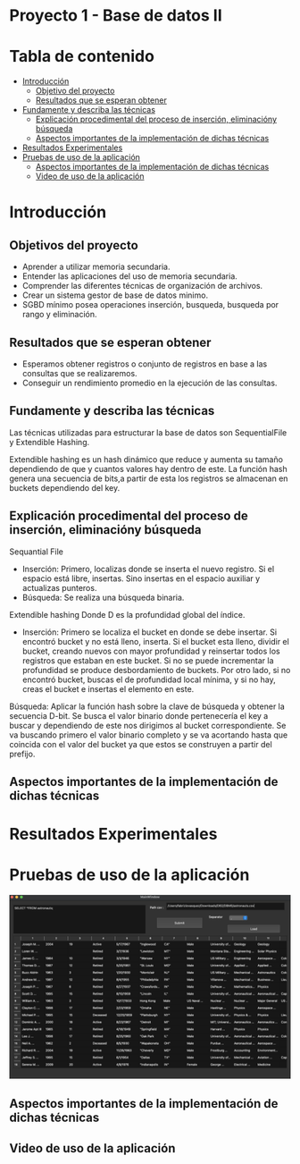 # <div align="center">
  <h1>Proyecto 1 - Base de datos II </h1>
</div>


# Tabla de contenido

- [Introducción](#Introducción)
    - [Objetivo del proyecto](#Objetivo-del-proyecto)
    - [Resultados que se esperan obtener](#Resultados-que-se-esperan-obtener)
- [Fundamente y describa las técnicas](#Fundamente-y-describa-las-técnicas)
    - [Explicación procedimental del proceso de inserción, eliminacióny búsqueda](#Explínimoicación-procedimental-del-proceso-de-inserción,-eliminación-y-búsqueda)
    - [Aspectos importantes de la implementación de dichas técnicas](#Aspectos-importantes-de-la-implementación-de-dichas-técnicas)
- [Resultados Experimentales](#Resultados-Experimentales)
- [Pruebas de uso de la aplicación](#Pruebas-de-uso-de-la-aplicación)
    - [Aspectos importantes de la implementación de dichas técnicas](#Aspectos-importantes-de-la-implementación-de-dichas-técnicas)
    - [Video de uso de la aplicación](#Video-de-uso-de-la-aplicación)


# Introducción

## Objetivos del proyecto
- Aprender a utilizar memoria secundaria.
- Entender las aplicaciones del uso de memoria secundaria.
- Comprender las diferentes técnicas de organización de archivos.
- Crear un sistema gestor de base de datos minimo. 
- SGBD mínimo posea operaciones inserción, busqueda, busqueda por rango y eliminación.

## Resultados que se esperan obtener
- Esperamos obtener registros o conjunto de registros en base a las consultas que se realizaremos.
- Conseguir un rendimiento promedio en la ejecución de las consultas.

## Fundamente y describa las técnicas
Las técnicas utilizadas para estructurar la base de datos son SequentialFile y Extendible Hashing.

Extendible hashing es un hash dinámico que reduce y aumenta su tamaño dependiendo de que y cuantos valores hay dentro de este. La función hash genera una secuencia de bits,a partir de esta los registros se almacenan en buckets dependiendo del key.

## Explicación procedimental del proceso de inserción, eliminacióny búsqueda
Sequantial File
- Inserción: Primero, localizas donde se inserta el nuevo registro. Si el espacio está libre, insertas. Sino insertas en el espacio auxiliar y actualizas punteros.
- Búsqueda: Se realiza una búsqueda binaria.

Extendible hashing
Donde D es la profundidad global del índice.
- Inserción: Primero se localiza el bucket en donde se debe insertar. Si encontró bucket y no está lleno, inserta.  Si el bucket esta lleno, dividir el bucket, creando nuevos con mayor profundidad y reinsertar todos los registros que estaban en este bucket. Si no se puede incrementar la profundidad se produce desbordamiento de buckets. Por otro lado, si no encontró bucket, buscas el de profundidad local mínima, y si no hay, creas el bucket e insertas el elemento en este.

Búsqueda:
Aplicar la función hash sobre la clave de búsqueda y obtener la secuencia D-bit. 
Se busca el valor binario donde pertenecería el key a buscar y dependiendo de este nos dirigimos al bucket correspondiente. Se va buscando primero el valor binario completo y se va acortando hasta que coincida con el valor del bucket ya que estos se construyen a partir del prefijo.

## Aspectos importantes de la implementación de dichas técnicas

# Resultados Experimentales

# Pruebas de uso de la aplicación

<div align="center"> 
  <img src="img/SGDBMin.png" width="600">
</div>

## Aspectos importantes de la implementación de dichas técnicas

## Video de uso de la aplicación



